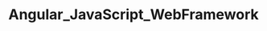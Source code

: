 # Angular_JavaScript_WebFramework   
               
       
    
      
           
     
                  
       
    
     
   
